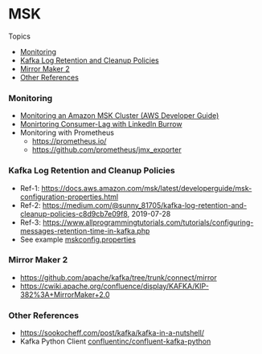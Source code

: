 # MSK

Topics
- [Monitoring](#monitoring)
- [Kafka Log Retention and Cleanup Policies](#kafka-log-retention-and-cleanup-policies)
- [Mirror Maker 2](#mirror-maker-2)
- [Other References](#other-references)

### Monitoring
- [Monitoring an Amazon MSK Cluster (AWS Developer Guide)](https://docs.aws.amazon.com/msk/latest/developerguide/monitoring.html)
- [Monirtoring Consumer-Lag with LinkedIn Burrow](https://github.com/linkedin/Burrow)
- Monitoring with Prometheus
   - https://prometheus.io/
   - https://github.com/prometheus/jmx_exporter

### Kafka Log Retention and Cleanup Policies
- Ref-1: https://docs.aws.amazon.com/msk/latest/developerguide/msk-configuration-properties.html
- Ref-2: https://medium.com/@sunny_81705/kafka-log-retention-and-cleanup-policies-c8d9cb7e09f8, 2019-07-28
- Ref-3: https://www.allprogrammingtutorials.com/tutorials/configuring-messages-retention-time-in-kafka.php
- See example [mskconfig.properties](mskconfig.properties)

### Mirror Maker 2
- https://github.com/apache/kafka/tree/trunk/connect/mirror
- https://cwiki.apache.org/confluence/display/KAFKA/KIP-382%3A+MirrorMaker+2.0

### Other References
- https://sookocheff.com/post/kafka/kafka-in-a-nutshell/
- Kafka Python Client [confluentinc/confluent-kafka-python](https://github.com/confluentinc/confluent-kafka-python)
